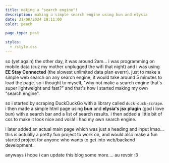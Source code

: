 ```yaml
---
title: making a "search engine"!
description: making a simple search engine using bun and elysia
date: 31/08/2024 18:11:00
color: peach

page-type: post

styles:
  - /style.css
---
```


so (yet again) the other day, it was around 2am... i was programming on mobile data (cuz my mother unplugged the wifi that night) and i was using **EE Stay Connected** (the slowest unlimited data plan everrr). just to make a simple web search on any search engine, it would take around 5 minutes to load the page. so i thought to myself, "why not make a search engine that's super lightweight and fast?" and that's how i started making my own "search engine".

so i started by scraping DuckDuckGo with a library called `duck-duck-scrape`. i then made a simple html page using **bun** and **elysia's jsx plugin** (god i love bun) with a search bar and a list of search results. i then added a little bit of css to make it look nice and voilà! i had my own search engine.

i later added an actual main page which was just a heading and input lmao... this is actually a pretty fun project to work on, and would also make a fun started project for anyone who wants to get into web/backend development.

anyways i hope i can update this blog some more.... au revoir :3